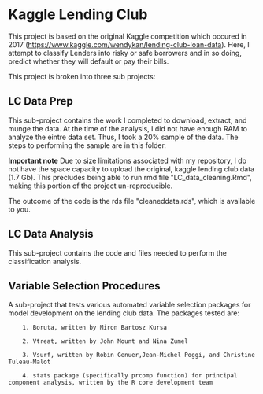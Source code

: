 # Kaggle Lending Club 
This project is based on the original Kaggle competition which occured in 2017 (https://www.kaggle.com/wendykan/lending-club-loan-data). Here, I attempt to classify Lenders into risky or safe borrowers and in so doing, predict whether they will default or pay their bills.

This project is broken into three sub projects:

## LC Data Prep
This sub-project contains the work I completed to download, extract, and munge the data. At the time of the analysis, I did not have enough RAM to analyze the eintre data set. Thus, I took a 20% sample of the data. The steps to performing the sample are in this folder.

**Important note**
Due to size limitations associated with my repository, I do not have the space capacity to upload the original, kaggle lending club data (1.7 Gb). This precludes being able to run rmd file "LC_data_cleaning.Rmd", making this portion of the project un-reproducible. 

The outcome of the code is the rds file "cleaneddata.rds", which is available to you.

## LC Data Analysis
This sub-project contains the code and files needed to perform the classification analysis.

## Variable Selection Procedures
A sub-project that tests various automated variable selection packages for model development on the lending club data. The packages tested are:
        
        1. Boruta, written by Miron Bartosz Kursa 
        
        2. Vtreat, written by John Mount and Nina Zumel

        3. Vsurf, written by Robin Genuer,Jean-Michel Poggi, and Christine Tuleau-Malot 

        4. stats package (specifically prcomp function) for principal component analysis, written by the R core development team
